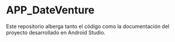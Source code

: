 # APP_DateVenture
 Este repositorio alberga tanto el código como la documentación del proyecto desarrollado en Android Studio.
